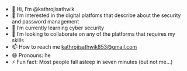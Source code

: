 - 👋 Hi, I’m @kathrojisathwik
- 👀 I’m interested in the digital platfoms that describe about the security and password management
- 🌱 I’m currently learning cyber security
- 💞️ I’m looking to collaborate on any of the platforms that requires my skills
- 📫 How to reach me kathrojisathwik853@gmail.com
- 😄 Pronouns: he
- ⚡ Fun fact: Most people fall asleep in seven minutes (but not me...)

<!---
kathrojisathwik/kathrojisathwik is a ✨ special ✨ repository because its `README.md` (this file) appears on your GitHub profile.
You can click the Preview link to take a look at your changes.
--->
